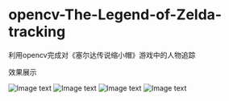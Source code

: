 # opencv-The-Legend-of-Zelda-tracking

利用opencv完成对《塞尔达传说缩小帽》游戏中的人物追踪

效果展示

![Image text](https://raw.githubusercontent.com/806893576/opencv-The-Legend-of-Zelda-tracking/master/example_img/%E6%88%AA%E5%B1%8F2020-07-19%E4%B8%8A%E5%8D%881.00.53.png)
![Image text](https://raw.githubusercontent.com/806893576/opencv-The-Legend-of-Zelda-tracking/master/example_img/%E6%88%AA%E5%B1%8F2020-07-19%E4%B8%8A%E5%8D%881.01.14.png)
![Image text](https://raw.githubusercontent.com/806893576/opencv-The-Legend-of-Zelda-tracking/master/example_img/%E6%88%AA%E5%B1%8F2020-07-19%E4%B8%8A%E5%8D%881.01.32.png)
![Image text](https://raw.githubusercontent.com/806893576/opencv-The-Legend-of-Zelda-tracking/master/example_img/%E6%88%AA%E5%B1%8F2020-07-19%E4%B8%8A%E5%8D%881.01.55.png)
